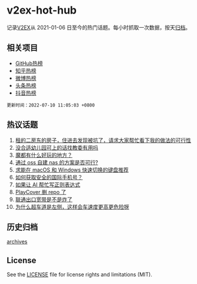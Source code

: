 # v2ex-hot-hub

 记录[V2EX](https://www.v2ex.com/)从 2021-01-06 日至今的热门话题。每小时抓取一次数据，按天[归档](archives)。
 
 ## 相关项目

- [GitHub热榜](https://github.com/lonnyzhang423/github-hot-hub)
- [知乎热榜](https://github.com/lonnyzhang423/zhihu-hot-hub)
- [微博热榜](https://github.com/lonnyzhang423/weibo-hot-hub)
- [头条热榜](https://github.com/lonnyzhang423/toutiao-hot-hub)
- [抖音热榜](https://github.com/lonnyzhang423/douyin-hot-hub)


 `更新时间：2022-07-10 11:05:03 +0800`

## 热议话题

1. [租的二房东的房子，住进去发现被坑了，请求大家帮忙看下我的做法的可行性](https://www.v2ex.com/t/865096)
1. [没合适幼儿园可上的话找教委有用吗](https://www.v2ex.com/t/865085)
1. [魔都有什么好玩的地方？](https://www.v2ex.com/t/865078)
1. [通过 oss 自建 nas 的方案是否可行?](https://www.v2ex.com/t/865146)
1. [求能在 macOS 和 Windows 快速切换的键盘推荐](https://www.v2ex.com/t/865116)
1. [如何获取安全的国际手机号？](https://www.v2ex.com/t/865174)
1. [如果让 AI 帮忙写正则表达式](https://www.v2ex.com/t/865127)
1. [PlayCover 删 repo 了](https://www.v2ex.com/t/865106)
1. [联通出口宽带是不是炸了](https://www.v2ex.com/t/865173)
1. [为什么超车道是左侧，这样会车速度更高更危险呀](https://www.v2ex.com/t/865140)

## 历史归档

[archives](archives)

## License

See the [LICENSE](LICENSE) file for license rights and limitations (MIT).
